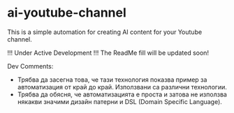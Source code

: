 # ai-youtube-channel
This is a simple automation for creating AI content for your Youtube channel.

!!! Under Active Development !!!
The ReadMe fill will be updated soon!


Dev Comments:
- Трябва да засегна това, че тази технология показва пример за автоматизация от край до край. Използвани са различни технологии.
- Трябва да обясня, че автоматизацията е проста и затова не използва някакви значими дизайн патерни и DSL (Domain Specific Language).